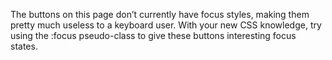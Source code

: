 The buttons on this page don’t currently have focus styles, making them pretty
much useless to a keyboard user. With your new CSS knowledge, try using  the
:focus pseudo-class to give these buttons interesting focus states.

